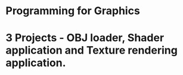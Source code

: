 # Programming for Graphics
# 3 Projects - OBJ loader, Shader application and Texture rendering application.
